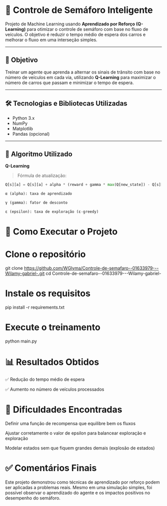 # 🚦 Controle de Semáforo Inteligente

Projeto de Machine Learning usando **Aprendizado por Reforço (Q-Learning)** para otimizar o controle de semáforo com base no fluxo de veículos. O objetivo é reduzir o tempo médio de espera dos carros e melhorar o fluxo em uma interseção simples.

---

## 📌 Objetivo
Treinar um agente que aprenda a alternar os sinais de trânsito com base no número de veículos em cada via, utilizando **Q-Learning** para maximizar o número de carros que passam e minimizar o tempo de espera.

---

## 🛠️ Tecnologias e Bibliotecas Utilizadas

- Python 3.x  
- NumPy  
- Matplotlib  
- Pandas (opcional)

---

## 📘 Algoritmo Utilizado

**Q-Learning**

> Fórmula de atualização:
```python
Q[s][a] = Q[s][a] + alpha * (reward + gamma * max(Q[new_state]) - Q[s][a])

α (alpha): taxa de aprendizado

γ (gamma): fator de desconto

ε (epsilon): taxa de exploração (ε-greedy)
```

# 🧪 Como Executar o Projeto

# Clone o repositório
git clone https://github.com/WGlyma/Controle-de-semafaro--01633979---Wilamy-gabriel-.git
cd Controle-de-semafaro--01633979---Wilamy-gabriel-

# Instale os requisitos
pip install -r requirements.txt

# Execute o treinamento
python main.py

# 📊 Resultados Obtidos

✅ Redução do tempo médio de espera

✅ Aumento no número de veículos processados

# 🧠 Dificuldades Encontradas
Definir uma função de recompensa que equilibre bem os fluxos

Ajustar corretamente o valor de epsilon para balancear exploração e exploração

Modelar estados sem que fiquem grandes demais (explosão de estados)

# ✅ Comentários Finais
Este projeto demonstrou como técnicas de aprendizado por reforço podem ser aplicadas a problemas reais. Mesmo em uma simulação simples, foi possível observar o aprendizado do agente e os impactos positivos no desempenho do semáforo.


